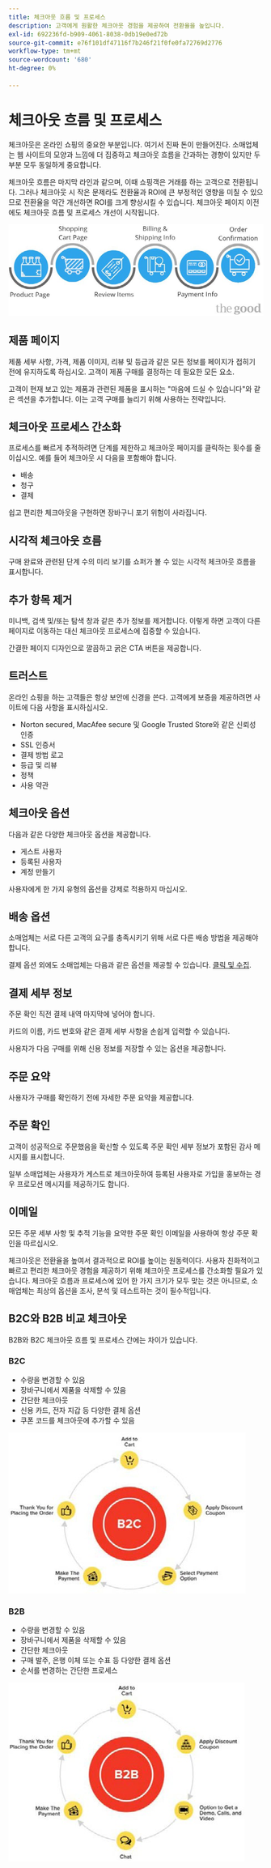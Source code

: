 ```yaml
---
title: 체크아웃 흐름 및 프로세스
description: 고객에게 원활한 체크아웃 경험을 제공하여 전환율을 높입니다.
exl-id: 692236fd-b909-4061-8038-0db19e0ed72b
source-git-commit: e76f101df47116f7b246f21f0fe0fa72769d2776
workflow-type: tm+mt
source-wordcount: '680'
ht-degree: 0%

---
```


# 체크아웃 흐름 및 프로세스

체크아웃은 온라인 쇼핑의 중요한 부분입니다. 여기서 진짜 돈이 만들어진다. 소매업체는 웹 사이트의 모양과 느낌에 더 집중하고 체크아웃 흐름을 간과하는 경향이 있지만 두 부분 모두 동일하게 중요합니다.

체크아웃 흐름은 마지막 라인과 같으며, 이때 쇼핑객은 거래를 하는 고객으로 전환됩니다. 그러나 체크아웃 시 작은 문제라도 전환율과 ROI에 큰 부정적인 영향을 미칠 수 있으므로 전환율을 약간 개선하면 ROI를 크게 향상시킬 수 있습니다. 체크아웃 페이지 이전에도 체크아웃 흐름 및 프로세스 개선이 시작됩니다.

![체크아웃 프로세스 흐름 다이어그램](../../assets/playbooks/checkout-diagram.png)

## 제품 페이지

제품 세부 사항, 가격, 제품 이미지, 리뷰 및 등급과 같은 모든 정보를 페이지가 접히기 전에 유지하도록 하십시오. 고객이 제품 구매를 결정하는 데 필요한 모든 요소.

고객이 현재 보고 있는 제품과 관련된 제품을 표시하는 &quot;마음에 드실 수 있습니다&quot;와 같은 섹션을 추가합니다. 이는 고객 구매를 늘리기 위해 사용하는 전략입니다.

## 체크아웃 프로세스 간소화

프로세스를 빠르게 추적하려면 단계를 제한하고 체크아웃 페이지를 클릭하는 횟수를 줄이십시오. 예를 들어 체크아웃 시 다음을 포함해야 합니다.

- 배송
- 청구
- 결제

쉽고 편리한 체크아웃을 구현하면 장바구니 포기 위험이 사라집니다.

## 시각적 체크아웃 흐름

구매 완료와 관련된 단계 수의 미리 보기를 쇼퍼가 볼 수 있는 시각적 체크아웃 흐름을 표시합니다.

## 추가 항목 제거

미니백, 검색 및/또는 탐색 창과 같은 추가 정보를 제거합니다. 이렇게 하면 고객이 다른 페이지로 이동하는 대신 체크아웃 프로세스에 집중할 수 있습니다.

간결한 페이지 디자인으로 깔끔하고 굵은 CTA 버튼을 제공합니다.

## 트러스트

온라인 쇼핑을 하는 고객들은 항상 보안에 신경을 쓴다. 고객에게 보증을 제공하려면 사이트에 다음 사항을 표시하십시오.

- Norton secured, MacAfee secure 및 Google Trusted Store와 같은 신뢰성 인증
- SSL 인증서
- 결제 방법 로고
- 등급 및 리뷰
- 정책
- 사용 약관

## 체크아웃 옵션

다음과 같은 다양한 체크아웃 옵션을 제공합니다.

- 게스트 사용자
- 등록된 사용자
- 계정 만들기

사용자에게 한 가지 유형의 옵션을 강제로 적용하지 마십시오.

## 배송 옵션

소매업체는 서로 다른 고객의 요구를 충족시키기 위해 서로 다른 배송 방법을 제공해야 합니다.

결제 옵션 외에도 소매업체는 다음과 같은 옵션을 제공할 수 있습니다. [클릭 및 수집](click-collect.md).

## 결제 세부 정보

주문 확인 직전 결제 내역 마지막에 넣어야 합니다.

카드의 이름, 카드 번호와 같은 결제 세부 사항을 손쉽게 입력할 수 있습니다.

사용자가 다음 구매를 위해 신용 정보를 저장할 수 있는 옵션을 제공합니다.

## 주문 요약

사용자가 구매를 확인하기 전에 자세한 주문 요약을 제공합니다.

## 주문 확인

고객이 성공적으로 주문했음을 확신할 수 있도록 주문 확인 세부 정보가 포함된 감사 메시지를 표시합니다.

일부 소매업체는 사용자가 게스트로 체크아웃하여 등록된 사용자로 가입을 홍보하는 경우 프로모션 메시지를 제공하기도 합니다.

## 이메일

모든 주문 세부 사항 및 추적 기능을 요약한 주문 확인 이메일을 사용하여 항상 주문 확인을 따르십시오.

체크아웃은 전환율을 높여서 결과적으로 ROI를 높이는 원동력이다. 사용자 친화적이고 빠르고 편리한 체크아웃 경험을 제공하기 위해 체크아웃 프로세스를 간소화할 필요가 있습니다. 체크아웃 흐름과 프로세스에 있어 한 가지 크기가 모두 맞는 것은 아니므로, 소매업체는 최상의 옵션을 조사, 분석 및 테스트하는 것이 필수적입니다.

## B2C와 B2B 비교 체크아웃

B2B와 B2C 체크아웃 흐름 및 프로세스 간에는 차이가 있습니다.

### B2C

- 수량을 변경할 수 있음
- 장바구니에서 제품을 삭제할 수 있음
- 간단한 체크아웃
- 신용 카드, 전자 지갑 등 다양한 결제 옵션
- 쿠폰 코드를 체크아웃에 추가할 수 있음

![B2C 체크아웃 다이어그램](../../assets/playbooks/checkout-b2c.png)

### B2B

- 수량을 변경할 수 있음
- 장바구니에서 제품을 삭제할 수 있음
- 간단한 체크아웃
- 구매 발주, 은행 이체 또는 수표 등 다양한 결제 옵션
- 순서를 변경하는 간단한 프로세스

![B2B 체크아웃 다이어그램](../../assets/playbooks/checkout-b2b.png)
